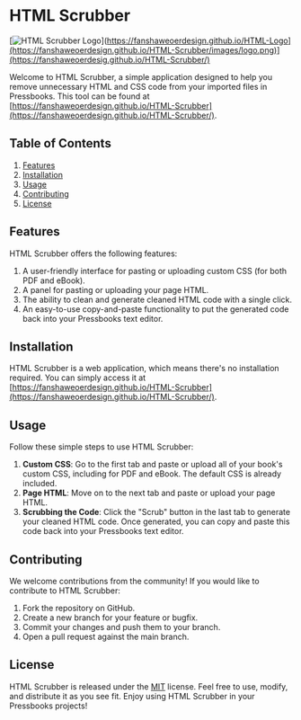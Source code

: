  # HTML Scrubber

[![HTML Scrubber
Logo](https://fanshaweoerdesign.github.io/HTML-Scrubber/images/logo.png)](https://fanshaweoerdesign.github.io/HTML-Logo](https://fanshaweoerdesign.github.io/HTML-Scrubber/images/logo.png)](https://fanshaweoerdesig.github.io/HTML-Scrubber/)

Welcome to HTML Scrubber, a simple application designed to help you remove unnecessary HTML and CSS code from your
imported files in Pressbooks. This tool can be found at
[https://fanshaweoerdesign.github.io/HTML-Scrubber](https://fanshaweoerdesign.github.io/HTML-Scrubber/).

## Table of Contents
1. [Features](#features)
2. [Installation](#installation)
3. [Usage](#usage)
4. [Contributing](#contributing)
5. [License](#license)

## Features
HTML Scrubber offers the following features:
1. A user-friendly interface for pasting or uploading custom CSS (for both PDF and eBook).
2. A panel for pasting or uploading your page HTML.
3. The ability to clean and generate cleaned HTML code with a single click.
4. An easy-to-use copy-and-paste functionality to put the generated code back into your Pressbooks text editor.

## Installation
HTML Scrubber is a web application, which means there's no installation required. You can simply access it at
[https://fanshaweoerdesign.github.io/HTML-Scrubber](https://fanshaweoerdesign.github.io/HTML-Scrubber/).

## Usage
Follow these simple steps to use HTML Scrubber:
1. **Custom CSS**: Go to the first tab and paste or upload all of your book's custom CSS, including for PDF and
eBook. The default CSS is already included.
2. **Page HTML**: Move on to the next tab and paste or upload your page HTML.
3. **Scrubbing the Code**: Click the "Scrub" button in the last tab to generate your cleaned HTML code. Once
generated, you can copy and paste this code back into your Pressbooks text editor.

## Contributing
We welcome contributions from the community! If you would like to contribute to HTML Scrubber:
1. Fork the repository on GitHub.
2. Create a new branch for your feature or bugfix.
3. Commit your changes and push them to your branch.
4. Open a pull request against the main branch.

## License
HTML Scrubber is released under the [MIT](https://opensource.org/licenses/MIT) license. Feel free to use, modify,
and distribute it as you see fit. Enjoy using HTML Scrubber in your Pressbooks projects! 

